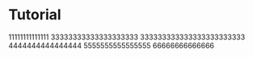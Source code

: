 # Tutorial
11111111111111
33333333333333333333
333333333333333333333333
4444444444444444
5555555555555555
66666666666666
